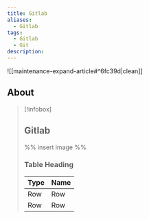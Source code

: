 ```yaml
---
title: Gitlab
aliases:
  - Gitlab
tags:
  - Gitlab
  - Git
description:
---
```


![[maintenance-expand-article#^6fc39d|clean]]

## About

> [!infobox]
> 
> ## Gitlab
> 
> %% insert image %%
> 
> ### Table Heading
> 
> | Type | Name |
> | --- | --- |
> | Row | Row |
> | Row | Row |